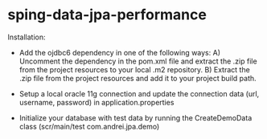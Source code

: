# sping-data-jpa-performance


Installation:

- Add the ojdbc6 dependency in one of the following ways:
 A) Uncomment the dependency in the pom.xml file and extract the .zip file from the project resources to your local .m2 repository.
 B) Extract the .zip file from the project resources and add it to your project build path.
 
- Setup a local oracle 11g connection and update the connection data (url, username, password) in application.properties
- Initialize your database with test data by running the CreateDemoData class (scr/main/test com.andrei.jpa.demo)
